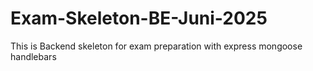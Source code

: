 # Exam-Skeleton-BE-Juni-2025
This is Backend skeleton for exam preparation with express mongoose handlebars 
